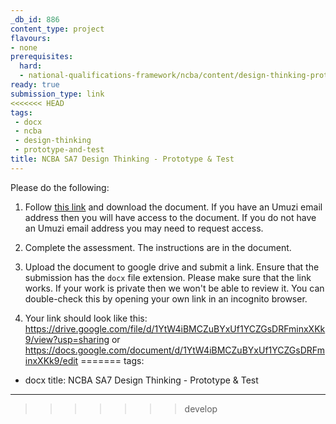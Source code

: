 ```yaml
---
_db_id: 886
content_type: project
flavours:
- none
prerequisites:
  hard:
  - national-qualifications-framework/ncba/content/design-thinking-prototype-and-test
ready: true
submission_type: link
<<<<<<< HEAD
tags: 
 - docx
 - ncba
 - design-thinking
 - prototype-and-test
title: NCBA SA7 Design Thinking - Prototype & Test
---
```


Please do the following:

1. Follow [this link](https://docs.google.com/document/d/1Npje2awl4epOrZwZsKUbrX-0iGklq849/edit?usp=share_link&ouid=106698657596806218419&rtpof=true&sd=true) and download the document. If you have an Umuzi email address then you will have access to the document. If you do not have an Umuzi email address you may need to request access.

2. Complete the assessment. The instructions are in the document. 
   
3. Upload the document to google drive and submit a link. Ensure that the submission has the `docx` file extension. Please make sure that the link works. If your work is private then we won't be able to review it. You can double-check this by opening your own link in an incognito browser.  

4. Your link should look like this:
https://drive.google.com/file/d/1YtW4iBMCZuBYxUf1YCZGsDRFminxXKk9/view?usp=sharing or https://docs.google.com/document/d/1YtW4iBMCZuBYxUf1YCZGsDRFminxXKk9/edit
=======
tags:
- docx
title: NCBA SA7 Design Thinking - Prototype & Test
---
>>>>>>> develop
